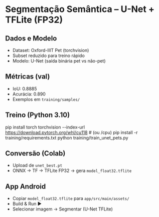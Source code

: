 # Segmentação Semântica – U-Net + TFLite (FP32)

## Dados e Modelo
- Dataset: Oxford-IIIT Pet (torchvision)
- Subset reduzido para treino rápido
- Modelo: U-Net (saída binária pet vs não-pet)

## Métricas (val)
- IoU: 0.8885
- Acurácia: 0.890
- Exemplos em `training/samples/`

## Treino (Python 3.10)
pip install torch torchvision --index-url https://download.pytorch.org/whl/cu118   # (ou /cpu)
pip install -r training/requirements.txt
python training/train_unet_pets.py

## Conversão (Colab)
- Upload de `unet_best.pt`
- ONNX -> TF -> TFLite FP32 → gera `model_float32.tflite`

## App Android
- Copiar `model_float32.tflite` para `app/src/main/assets/`
- Build & Run ▶
- Selecionar imagem → Segmentar (U-Net TFLite)

